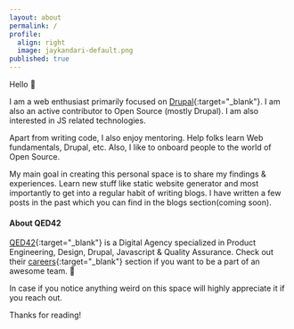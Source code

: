 ```yaml
---
layout: about
permalink: /
profile:
  align: right
  image: jaykandari-default.png
published: true
---
```


Hello 👋

I am a web enthusiast primarily focused on [Drupal](https://www.drupal.org){:target="_blank"}. I am also an active contributor to Open Source (mostly Drupal). I am also interested in JS related technologies.

Apart from writing code, I also enjoy mentoring. Help folks learn Web fundamentals, Drupal, etc. Also, I like to onboard people to the world of Open Source.

My main goal in creating this personal space is to share my findings & experiences. Learn new stuff like static website generator and most importantly to get into a regular habit of writing blogs. I have written a few posts in the past which you can find in the blogs section(coming soon).

#### About QED42
[QED42](https://www.qed42.com){:target="_blank"} is a Digital Agency specialized in Product Engineering, Design, Drupal, Javascript & Quality Assurance. Check out their [careers](https://www.qed42.com/careers){:target="_blank"} section if you want to be a part of an awesome team. 🙂

In case if you notice anything weird on this space will highly appreciate it if you reach out.

Thanks for reading!
